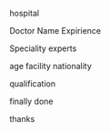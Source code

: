 hospital  

Doctor Name 
Expirience


Speciality
experts

age
facility 
nationality

qualification

finally done

thanks
